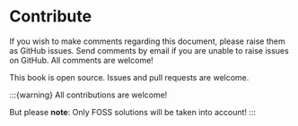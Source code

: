 # Contribute

If you wish to make comments regarding this document, please raise them as GitHub issues. Send comments by email if you are unable to raise issues on GitHub. All comments are welcome!

This book is open source. Issues and pull requests are welcome.

:::{warning}
All contributions are welcome!

But please **note**:
Only FOSS solutions will be taken into account!
:::


